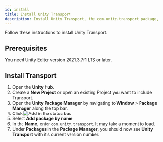 ```yaml
---
id: install
title: Install Unity Transport
description: Install Unity Transport, the com.unity.transport package, using the Package Manager.
---
```


Follow these instructions to install Unity Transport.

## Prerequisites

You need Unity Editor version 2021.3.7f1 LTS or later.

## Install Transport

1. Open the **Unity Hub**.
1. Create a **New Project** or open an existing Project you want to include Transport.
2. Open the **Unity Package Manager** by navigating to **Window** > **Package Manager** along the top bar.
3. Click ![Add](/img/add.png) in the status bar.
4. Select **Add package by name**
5. In the **Name**, enter `com.unity.transport`. It may take a moment to load.
6. Under **Packages** in the **Package Manager**, you should now see **Unity Transport** with it's current version number.